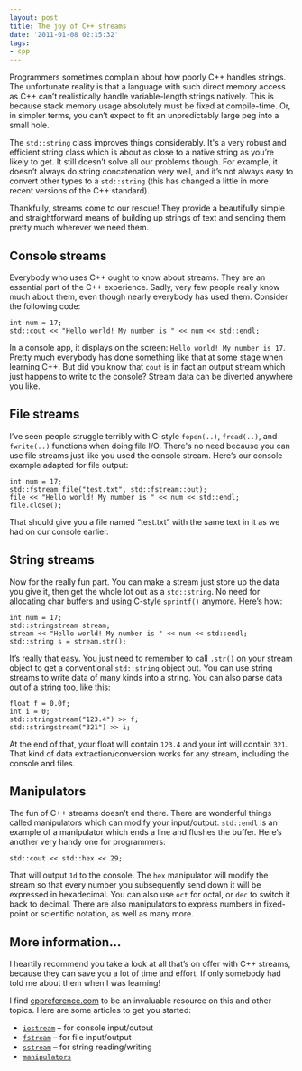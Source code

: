```yaml
---
layout: post
title: The joy of C++ streams
date: '2011-01-08 02:15:32'
tags:
- cpp
---
```


Programmers sometimes complain about how poorly C++ handles strings. The unfortunate reality is that a language with such direct memory access as C++ can’t realistically handle variable-length strings natively. This is because stack memory usage absolutely must be fixed at compile-time. Or, in simpler terms, you can’t expect to fit an unpredictably large peg into a small hole.

The `std::string` class improves things considerably. It's a very robust and efficient string class which is about as close to a native string as you’re likely to get. It still doesn’t solve all our problems though. For example, it doesn’t always do string concatenation very well, and it’s not always easy to convert other types to a `std::string` (this has changed a little in more recent versions of the C++ standard).

Thankfully, streams come to our rescue! They provide a beautifully simple and straightforward means of building up strings of text and sending them pretty much wherever we need them.

## Console streams

Everybody who uses C++ ought to know about streams. They are an essential part of the C++ experience. Sadly, very few people really know much about them, even though nearly everybody has used them. Consider the following code:

    int num = 17;
    std::cout << "Hello world! My number is " << num << std::endl;

In a console app, it displays on the screen: `Hello world! My number is 17`. Pretty much everybody has done something like that at some stage when learning C++. But did you know that `cout` is in fact an output stream which just happens to write to the console? Stream data can be diverted anywhere you like.

## File streams

I’ve seen people struggle terribly with C-style `fopen(..)`, `fread(..)`, and `fwrite(..)` functions when doing file I/O. There's no need because you can use file streams just like you used the console stream. Here’s our console example adapted for file output:

    int num = 17;
    std::fstream file("test.txt", std::fstream::out);
    file << "Hello world! My number is " << num << std::endl;
    file.close();

That should give you a file named “test.txt” with the same text in it as we had on our console earlier.

## String streams

Now for the really fun part. You can make a stream just store up the data you give it, then get the whole lot out as a `std::string`. No need for allocating char buffers and using C-style `sprintf()` anymore. Here’s how:

    int num = 17;
    std::stringstream stream;
    stream << "Hello world! My number is " << num << std::endl;
    std::string s = stream.str();

It’s really that easy. You just need to remember to call `.str()` on your stream object to get a conventional `std::string` object out. You can use string streams to write data of many kinds into a string. You can also parse data out of a string too, like this:

    float f = 0.0f;
    int i = 0;
    std::stringstream("123.4") >> f;
    std::stringstream("321") >> i;

At the end of that, your float will contain `123.4` and your int will contain `321`. That kind of data extraction/conversion works for any stream, including the console and files.

## Manipulators

The fun of C++ streams doesn’t end there. There are wonderful things called manipulators which can modify your input/output. `std::endl` is an example of a manipulator which ends a line and flushes the buffer. Here’s another very handy one for programmers:

    std::cout << std::hex << 29;

That will output `1d` to the console. The `hex` manipulator will modify the stream so that every number you subsequently send down it will be expressed in hexadecimal. You can also use `oct` for octal, or `dec` to switch it back to decimal. There are also manipulators to express numbers in fixed-point or scientific notation, as well as many more.

## More information…

I heartily recommend you take a look at all that’s on offer with C++ streams, because they can save you a lot of time and effort. If only somebody had told me about them when I was learning!

I find [cppreference.com](https://en.cppreference.com) to be an invaluable resource on this and other topics. Here are some articles to get you started:

- [`iostream`](https://en.cppreference.com/w/cpp/header/iostream) – for console input/output
- [`fstream`](https://en.cppreference.com/w/cpp/header/fstream) – for file input/output
- [`sstream`](https://en.cppreference.com/w/cpp/header/sstream) – for string reading/writing
- [`manipulators`](https://en.cppreference.com/w/cpp/io/manip)
<!--kg-card-end: markdown-->